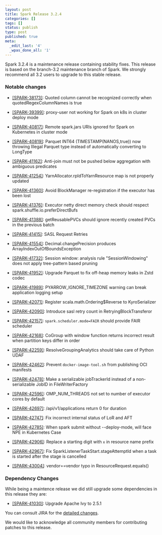 ```yaml
---
layout: post
title: Spark Release 3.2.4
categories: []
tags: []
status: publish
type: post
published: true
meta:
  _edit_last: '4'
  _wpas_done_all: '1'
---
```


Spark 3.2.4 is a maintenance release containing stability fixes. This release is based on the branch-3.2 maintenance branch of Spark. We strongly recommend all 3.2 users to upgrade to this stable release.

### Notable changes

  - [[SPARK-38173]](https://issues.apache.org/jira/browse/SPARK-38173): Quoted column cannot be recognized correctly when quotedRegexColumnNames is true

  - [[SPARK-39399]](https://issues.apache.org/jira/browse/SPARK-39399): proxy-user not working for Spark on k8s in cluster deploy mode
  - [[SPARK-40817]](https://issues.apache.org/jira/browse/SPARK-40817): Remote spark.jars URIs ignored for Spark on Kubernetes in cluster mode
  - [[SPARK-40819]](https://issues.apache.org/jira/browse/SPARK-40819): Parquet INT64 (TIMESTAMP(NANOS,true)) now throwing Illegal Parquet type instead of automatically converting to LongType
  - [[SPARK-41162]](https://issues.apache.org/jira/browse/SPARK-41162): Anti-join must not be pushed below aggregation with ambiguous predicates
  - [[SPARK-41254]](https://issues.apache.org/jira/browse/SPARK-41254): YarnAllocator.rpIdToYarnResource map is not properly updated
  - [[SPARK-41360]](https://issues.apache.org/jira/browse/SPARK-41360): Avoid BlockManager re-registration if the executor has been lost
  - [[SPARK-41376]](https://issues.apache.org/jira/browse/SPARK-41376): Executor netty direct memory check should respect spark.shuffle.io.preferDirectBufs
  - [[SPARK-41388]](https://issues.apache.org/jira/browse/SPARK-41388): getReusablePVCs should ignore recently created PVCs in the previous batch
  - [[SPARK-41415]](https://issues.apache.org/jira/browse/SPARK-41415): SASL Request Retries
  - [[SPARK-41554]](https://issues.apache.org/jira/browse/SPARK-41554): Decimal.changePrecision produces ArrayIndexOutOfBoundsException
  - [[SPARK-41732]](https://issues.apache.org/jira/browse/SPARK-41732): Session window: analysis rule "SessionWindowing" does not apply tree-pattern based pruning
  - [[SPARK-41952]](https://issues.apache.org/jira/browse/SPARK-41952): Upgrade Parquet to fix off-heap memory leaks in Zstd codec
  - [[SPARK-41989]](https://issues.apache.org/jira/browse/SPARK-41989): PYARROW_IGNORE_TIMEZONE warning can break application logging setup
  - [[SPARK-42071]](https://issues.apache.org/jira/browse/SPARK-42071): Register scala.math.Ordering$Reverse to KyroSerializer
  - [[SPARK-42090]](https://issues.apache.org/jira/browse/SPARK-42090): Introduce sasl retry count in RetryingBlockTransferor
  - [[SPARK-42157]](https://issues.apache.org/jira/browse/SPARK-42157): `spark.scheduler.mode=FAIR` should provide FAIR scheduler
  - [[SPARK-42168]](https://issues.apache.org/jira/browse/SPARK-42168): CoGroup with window function returns incorrect result when partition keys differ in order
  - [[SPARK-42259]](https://issues.apache.org/jira/browse/SPARK-42259): ResolveGroupingAnalytics should take care of Python UDAF
  - [[SPARK-42462]](https://issues.apache.org/jira/browse/SPARK-42462): Prevent `docker-image-tool.sh` from publishing OCI manifests
  - [[SPARK-42478]](https://issues.apache.org/jira/browse/SPARK-42478): Make a serializable jobTrackerId instead of a non-serializable JobID in FileWriterFactory
  - [[SPARK-42596]](https://issues.apache.org/jira/browse/SPARK-42596): OMP_NUM_THREADS not set to number of executor cores by default
  - [[SPARK-42697]](https://issues.apache.org/jira/browse/SPARK-42697): /api/v1/applications return 0 for duration
  - [[SPARK-42747]](https://issues.apache.org/jira/browse/SPARK-42747): Fix incorrect internal status of LoR and AFT
  - [[SPARK-42785]](https://issues.apache.org/jira/browse/SPARK-42785): When spark submit without --deploy-mode, will face NPE in Kubernetes Case
  - [[SPARK-42906]](https://issues.apache.org/jira/browse/SPARK-42906): Replace a starting digit with `x` in resource name prefix
  - [[SPARK-42967]](https://issues.apache.org/jira/browse/SPARK-42967): Fix SparkListenerTaskStart.stageAttemptId when a task is started after the stage is cancelled
  - [[SPARK-43004]](https://issues.apache.org/jira/browse/SPARK-43004): vendor==vendor typo in ResourceRequest.equals()

### Dependency Changes

While being a maintence release we did still upgrade some dependencies in this release they are:

  - [[SPARK-41030]](https://issues.apache.org/jira/browse/SPARK-41030): Upgrade Apache Ivy to 2.5.1

You can consult JIRA for the [detailed changes](https://s.apache.org/spark-3.2.4).

We would like to acknowledge all community members for contributing patches to this release.

